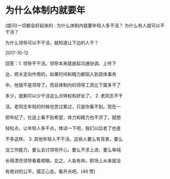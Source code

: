 # 为什么体制内就要年

(提问)一切都会好起来的 : 为什么体制内就要年轻人多干活？ 为什么有人就可以不干活？

为什么领导可以不干活，就知道让下边的人干？

2017-10-12

回答：1\. 领导不干活。领导本来就是起沟通协调、上传下

达、把关定向作用的，如果时间和精力都陷入到具体事务

中，他就不是领导了。而且体制内的领导工资比下属多不了

多少，就剩可以少干活这么点特权和好处了。 2\. 老同志不干

活。老同志年轻的时候也苦过累过，只是你看不到。现在一

把年纪了，仕途上看不到希望，体力和精力也不济了，就想

轻松点，让年轻人多干点，体谅一下吧，我们以后老了也差

不多这样。 3\. 其他年轻人不干活。这些人要么有背景，要么

没工作能力，要么会讨领导开心，要么不求上进，要么单纯

长得漂亮领导看着顺眼。总之，人各有命。职场上从来就没

有绝对的公平，摆正心态，看开点吧。(46 赞)